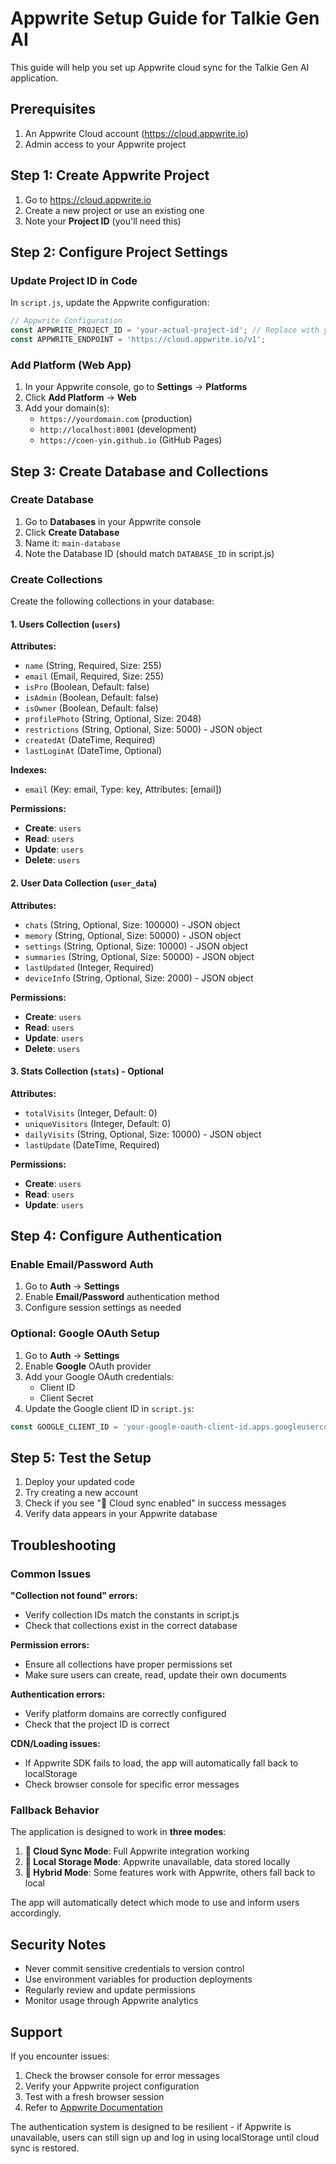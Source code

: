 # Appwrite Setup Guide for Talkie Gen AI

This guide will help you set up Appwrite cloud sync for the Talkie Gen AI application.

## Prerequisites

1. An Appwrite Cloud account (https://cloud.appwrite.io)
2. Admin access to your Appwrite project

## Step 1: Create Appwrite Project

1. Go to https://cloud.appwrite.io
2. Create a new project or use an existing one
3. Note your **Project ID** (you'll need this)

## Step 2: Configure Project Settings

### Update Project ID in Code

In `script.js`, update the Appwrite configuration:

```javascript
// Appwrite Configuration
const APPWRITE_PROJECT_ID = 'your-actual-project-id'; // Replace with your project ID
const APPWRITE_ENDPOINT = 'https://cloud.appwrite.io/v1';
```

### Add Platform (Web App)

1. In your Appwrite console, go to **Settings** → **Platforms**
2. Click **Add Platform** → **Web**
3. Add your domain(s):
   - `https://yourdomain.com` (production)
   - `http://localhost:8001` (development)
   - `https://coen-yin.github.io` (GitHub Pages)

## Step 3: Create Database and Collections

### Create Database

1. Go to **Databases** in your Appwrite console
2. Click **Create Database**
3. Name it: `main-database`
4. Note the Database ID (should match `DATABASE_ID` in script.js)

### Create Collections

Create the following collections in your database:

#### 1. Users Collection (`users`)

**Attributes:**
- `name` (String, Required, Size: 255)
- `email` (Email, Required, Size: 255)
- `isPro` (Boolean, Default: false)
- `isAdmin` (Boolean, Default: false) 
- `isOwner` (Boolean, Default: false)
- `profilePhoto` (String, Optional, Size: 2048)
- `restrictions` (String, Optional, Size: 5000) - JSON object
- `createdAt` (DateTime, Required)
- `lastLoginAt` (DateTime, Optional)

**Indexes:**
- `email` (Key: email, Type: key, Attributes: [email])

**Permissions:**
- **Create**: `users`
- **Read**: `users`
- **Update**: `users` 
- **Delete**: `users`

#### 2. User Data Collection (`user_data`)

**Attributes:**
- `chats` (String, Optional, Size: 100000) - JSON object
- `memory` (String, Optional, Size: 50000) - JSON object
- `settings` (String, Optional, Size: 10000) - JSON object
- `summaries` (String, Optional, Size: 50000) - JSON object
- `lastUpdated` (Integer, Required)
- `deviceInfo` (String, Optional, Size: 2000) - JSON object

**Permissions:**
- **Create**: `users`
- **Read**: `users`
- **Update**: `users`
- **Delete**: `users`

#### 3. Stats Collection (`stats`) - Optional

**Attributes:**
- `totalVisits` (Integer, Default: 0)
- `uniqueVisitors` (Integer, Default: 0)
- `dailyVisits` (String, Optional, Size: 10000) - JSON object
- `lastUpdate` (DateTime, Required)

**Permissions:**
- **Create**: `users`
- **Read**: `users`
- **Update**: `users`

## Step 4: Configure Authentication

### Enable Email/Password Auth

1. Go to **Auth** → **Settings**
2. Enable **Email/Password** authentication method
3. Configure session settings as needed

### Optional: Google OAuth Setup

1. Go to **Auth** → **Settings** 
2. Enable **Google** OAuth provider
3. Add your Google OAuth credentials:
   - Client ID
   - Client Secret
4. Update the Google client ID in `script.js`:

```javascript
const GOOGLE_CLIENT_ID = 'your-google-oauth-client-id.apps.googleusercontent.com';
```

## Step 5: Test the Setup

1. Deploy your updated code
2. Try creating a new account
3. Check if you see "🌟 Cloud sync enabled" in success messages
4. Verify data appears in your Appwrite database

## Troubleshooting

### Common Issues

**"Collection not found" errors:**
- Verify collection IDs match the constants in script.js
- Check that collections exist in the correct database

**Permission errors:**
- Ensure all collections have proper permissions set
- Make sure users can create, read, update their own documents

**Authentication errors:**
- Verify platform domains are correctly configured
- Check that the project ID is correct

**CDN/Loading issues:**
- If Appwrite SDK fails to load, the app will automatically fall back to localStorage
- Check browser console for specific error messages

### Fallback Behavior

The application is designed to work in **three modes**:

1. **🌟 Cloud Sync Mode**: Full Appwrite integration working
2. **💾 Local Storage Mode**: Appwrite unavailable, data stored locally  
3. **🔄 Hybrid Mode**: Some features work with Appwrite, others fall back to local

The app will automatically detect which mode to use and inform users accordingly.

## Security Notes

- Never commit sensitive credentials to version control
- Use environment variables for production deployments
- Regularly review and update permissions
- Monitor usage through Appwrite analytics

## Support

If you encounter issues:

1. Check the browser console for error messages
2. Verify your Appwrite project configuration
3. Test with a fresh browser session
4. Refer to [Appwrite Documentation](https://appwrite.io/docs)

The authentication system is designed to be resilient - if Appwrite is unavailable, users can still sign up and log in using localStorage until cloud sync is restored.
